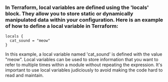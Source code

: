 ### In Terraform, local variables are defined using the 'locals' block. They allow you to store static or dynamically manipulated data within your configuration. Here is an example of how to define a local variable in Terraform:
```
locals {
  cat_sound = "meow"
}
```

In this example, a local variable named 'cat_sound' is defined with the value "meow". Local variables can be used to store information that you want to refer to multiple times within a module without repeating the expression. It's important to use local variables judiciously to avoid making the code hard to read and maintain.

